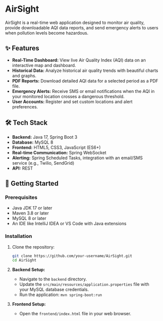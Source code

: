 # AirSight

AirSight is a real-time web application designed to monitor air quality, provide downloadable AQI data reports, and send emergency alerts to users when pollution levels become hazardous.

## ✨ Features

- **Real-Time Dashboard:** View live Air Quality Index (AQI) data on an interactive map and dashboard.
- **Historical Data:** Analyze historical air quality trends with beautiful charts and graphs.
- **PDF Reports:** Download detailed AQI data for a selected period as a PDF file.
- **Emergency Alerts:** Receive SMS or email notifications when the AQI in your monitored location crosses a dangerous threshold.
- **User Accounts:** Register and set custom locations and alert preferences.

## 🛠️ Tech Stack

- **Backend:** Java 17, Spring Boot 3
- **Database:** MySQL 8
- **Frontend:** HTML5, CSS3, JavaScript (ES6+)
- **Real-time Communication:** Spring WebSocket
- **Alerting:** Spring Scheduled Tasks, integration with an email/SMS service (e.g., Twilio, SendGrid)
- **API:** REST

## 🚀 Getting Started

### Prerequisites

- Java JDK 17 or later
- Maven 3.8 or later
- MySQL 8 or later
- An IDE like IntelliJ IDEA or VS Code with Java extensions

### Installation

1. Clone the repository:
   ```sh
   git clone https://github.com/your-username/AirSight.git
   cd AirSight
   ```
2. **Backend Setup:**
   - Navigate to the `backend` directory.
   - Update the `src/main/resources/application.properties` file with your MySQL database credentials.
   - Run the application: `mvn spring-boot:run`

3. **Frontend Setup:**
   - Open the `frontend/index.html` file in your web browser.
